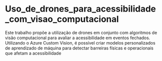 # Uso_de_drones_para_acessibilidade_com_visao_computacional
Este trabalho propõe a utilização de drones em conjunto com algoritmos de visão computacional para avaliar a acessibilidade em eventos fechados. Utilizando o Azure Custom Vision, é possível criar modelos personalizados de aprendizado de máquina para detectar barreiras físicas e operacionais que afetam a acessibilidade
